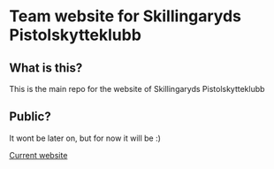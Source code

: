 # Team website for Skillingaryds Pistolskytteklubb
## What is this?
This is the main repo for the website of Skillingaryds Pistolskytteklubb

## Public?
It wont be later on, but for now it will be :)

[Current website](https://www.laget.se/SPSK)
